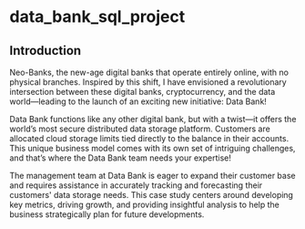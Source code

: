 # data_bank_sql_project

## Introduction
Neo-Banks, the new-age digital banks that operate entirely online, with no physical branches. Inspired by this shift, I have envisioned a revolutionary intersection between these digital banks, cryptocurrency, and the data world—leading to the launch of an exciting new initiative: Data Bank!

Data Bank functions like any other digital bank, but with a twist—it offers the world’s most secure distributed data storage platform. Customers are allocated cloud storage limits tied directly to the balance in their accounts. This unique business model comes with its own set of intriguing challenges, and that’s where the Data Bank team needs your expertise!

The management team at Data Bank is eager to expand their customer base and requires assistance in accurately tracking and forecasting their customers' data storage needs. This case study centers around developing key metrics, driving growth, and providing insightful analysis to help the business strategically plan for future developments.
